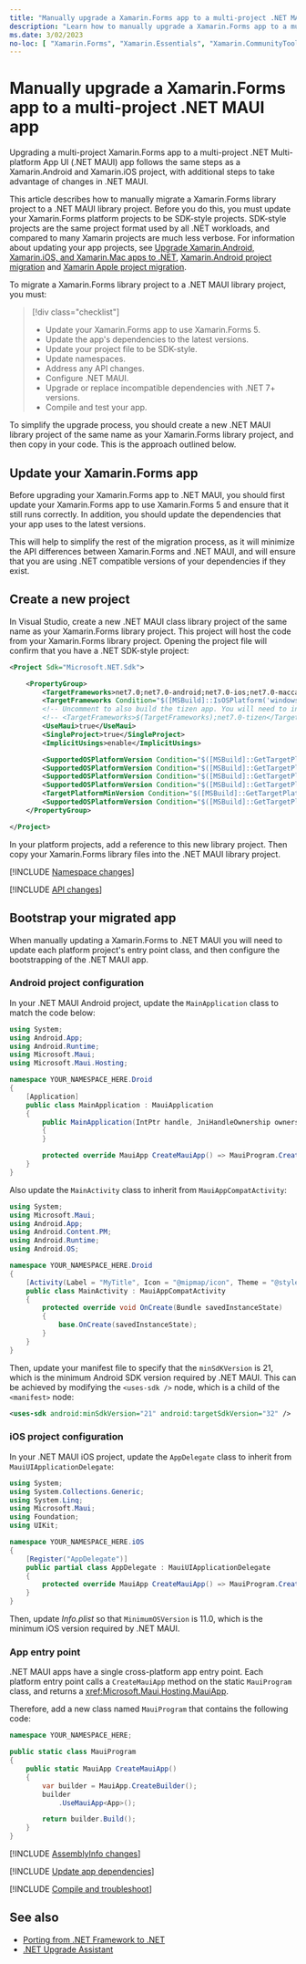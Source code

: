 ```yaml
---
title: "Manually upgrade a Xamarin.Forms app to a multi-project .NET MAUI app"
description: "Learn how to manually upgrade a Xamarin.Forms app to a multi-project .NET MAUI app."
ms.date: 3/02/2023
no-loc: [ "Xamarin.Forms", "Xamarin.Essentials", "Xamarin.CommunityToolkit", ".NET MAUI Community Toolkit", "SkiaSharp", "Xamarin.Forms.Maps", "Microsoft.Maui", "Microsoft.Maui.Controls", "net7.0-android", "net7.0-ios" ]
---
```


# Manually upgrade a Xamarin.Forms app to a multi-project .NET MAUI app

Upgrading a multi-project Xamarin.Forms app to a multi-project .NET Multi-platform App UI (.NET MAUI) app follows the same steps as a Xamarin.Android and Xamarin.iOS project, with additional steps to take advantage of changes in .NET MAUI.

This article describes how to manually migrate a Xamarin.Forms library project to a .NET MAUI library project. Before you do this, you must update your Xamarin.Forms platform projects to be SDK-style projects. SDK-style projects are the same project format used by all .NET workloads, and compared to many Xamarin projects are much less verbose. For information about updating your app projects, see [Upgrade Xamarin.Android, Xamarin.iOS, and Xamarin.Mac apps to .NET](native-projects.md), [Xamarin.Android project migration](android-projects.md) and [Xamarin Apple project migration](apple-projects.md).

To migrate a Xamarin.Forms library project to a .NET MAUI library project, you must:

> [!div class="checklist"]
> - Update your Xamarin.Forms app to use Xamarin.Forms 5.
> - Update the app's dependencies to the latest versions.
> - Update your project file to be SDK-style.
> - Update namespaces.
> - Address any API changes.
> - Configure .NET MAUI.
> - Upgrade or replace incompatible dependencies with .NET 7+ versions.
> - Compile and test your app.

To simplify the upgrade process, you should create a new .NET MAUI library project of the same name as your Xamarin.Forms library project, and then copy in your code. This is the approach outlined below.

## Update your Xamarin.Forms app

Before upgrading your Xamarin.Forms app to .NET MAUI, you should first update your Xamarin.Forms app to use Xamarin.Forms 5 and ensure that it still runs correctly. In addition, you should update the dependencies that your app uses to the latest versions.

This will help to simplify the rest of the migration process, as it will minimize the API differences between Xamarin.Forms and .NET MAUI, and will ensure that you are using .NET compatible versions of your dependencies if they exist.

## Create a new project

In Visual Studio, create a new .NET MAUI class library project of the same name as your Xamarin.Forms library project. This project will host the code from your Xamarin.Forms library project. Opening the project file will confirm that you have a .NET SDK-style project:

```xml
<Project Sdk="Microsoft.NET.Sdk">

    <PropertyGroup>
        <TargetFrameworks>net7.0;net7.0-android;net7.0-ios;net7.0-maccatalyst</TargetFrameworks>
        <TargetFrameworks Condition="$([MSBuild]::IsOSPlatform('windows'))">$(TargetFrameworks);net7.0-windows10.0.19041.0</TargetFrameworks>
        <!-- Uncomment to also build the tizen app. You will need to install tizen by following this: https://github.com/Samsung/Tizen.NET -->
        <!-- <TargetFrameworks>$(TargetFrameworks);net7.0-tizen</TargetFrameworks> -->
        <UseMaui>true</UseMaui>
        <SingleProject>true</SingleProject>
        <ImplicitUsings>enable</ImplicitUsings>

        <SupportedOSPlatformVersion Condition="$([MSBuild]::GetTargetPlatformIdentifier('$(TargetFramework)')) == 'ios'">11.0</SupportedOSPlatformVersion>
        <SupportedOSPlatformVersion Condition="$([MSBuild]::GetTargetPlatformIdentifier('$(TargetFramework)')) == 'maccatalyst'">13.1</SupportedOSPlatformVersion>
        <SupportedOSPlatformVersion Condition="$([MSBuild]::GetTargetPlatformIdentifier('$(TargetFramework)')) == 'android'">21.0</SupportedOSPlatformVersion>
        <SupportedOSPlatformVersion Condition="$([MSBuild]::GetTargetPlatformIdentifier('$(TargetFramework)')) == 'windows'">10.0.17763.0</SupportedOSPlatformVersion>
        <TargetPlatformMinVersion Condition="$([MSBuild]::GetTargetPlatformIdentifier('$(TargetFramework)')) == 'windows'">10.0.17763.0</TargetPlatformMinVersion>
        <SupportedOSPlatformVersion Condition="$([MSBuild]::GetTargetPlatformIdentifier('$(TargetFramework)')) == 'tizen'">6.5</SupportedOSPlatformVersion>
    </PropertyGroup>

</Project>
```

In your platform projects, add a reference to this new library project. Then copy your Xamarin.Forms library files into the .NET MAUI library project.

[!INCLUDE [Namespace changes](includes/namespace-changes.md)]

[!INCLUDE [API changes](includes/api-changes.md)]

## Bootstrap your migrated app

When manually updating a Xamarin.Forms to .NET MAUI you will need to update each platform project's entry point class, and then configure the bootstrapping of the .NET MAUI app.

### Android project configuration

In your .NET MAUI Android project, update the `MainApplication` class to match the code below:

```csharp
using System;
using Android.App;
using Android.Runtime;
using Microsoft.Maui;
using Microsoft.Maui.Hosting;

namespace YOUR_NAMESPACE_HERE.Droid
{
    [Application]
    public class MainApplication : MauiApplication
    {
        public MainApplication(IntPtr handle, JniHandleOwnership ownership) : base(handle, ownership)
        {
        }

        protected override MauiApp CreateMauiApp() => MauiProgram.CreateMauiApp();
    }
}
```

Also update the `MainActivity` class to inherit from `MauiAppCompatActivity`:

```csharp
using System;
using Microsoft.Maui;
using Android.App;
using Android.Content.PM;
using Android.Runtime;
using Android.OS;

namespace YOUR_NAMESPACE_HERE.Droid
{
    [Activity(Label = "MyTitle", Icon = "@mipmap/icon", Theme = "@style/MainTheme", MainLauncher = true, ConfigurationChanges = ConfigChanges.ScreenSize | ConfigChanges.Orientation | ConfigChanges.UiMode | ConfigChanges.ScreenLayout | ConfigChanges.SmallestScreenSize)]
    public class MainActivity : MauiAppCompatActivity
    {
        protected override void OnCreate(Bundle savedInstanceState)
        {
            base.OnCreate(savedInstanceState);
        }
    }
}
```

Then, update your manifest file to specify that the `minSdKVersion` is 21, which is the minimum Android SDK version required by .NET MAUI. This can be achieved by modifying the `<uses-sdk />` node, which is a child of the `<manifest>` node:

```xml
<uses-sdk android:minSdkVersion="21" android:targetSdkVersion="32" />
```

### iOS project configuration

In your .NET MAUI iOS project, update the `AppDelegate` class to inherit from `MauiUIApplicationDelegate`:

```csharp
using System;
using System.Collections.Generic;
using System.Linq;
using Microsoft.Maui;
using Foundation;
using UIKit;

namespace YOUR_NAMESPACE_HERE.iOS
{
    [Register("AppDelegate")]
    public partial class AppDelegate : MauiUIApplicationDelegate
    {
        protected override MauiApp CreateMauiApp() => MauiProgram.CreateMauiApp();
    }
}
```

Then, update *Info.plist* so that `MinimumOSVersion` is 11.0, which is the minimum iOS version required by .NET MAUI.

### App entry point

.NET MAUI apps have a single cross-platform app entry point. Each platform entry point calls a `CreateMauiApp` method on the static `MauiProgram` class, and returns a <xref:Microsoft.Maui.Hosting.MauiApp>.

Therefore, add a new class named `MauiProgram` that contains the following code:

```csharp
namespace YOUR_NAMESPACE_HERE;

public static class MauiProgram
{
    public static MauiApp CreateMauiApp()
    {
        var builder = MauiApp.CreateBuilder();
        builder
            .UseMauiApp<App>();

        return builder.Build();
    }
}
```

[!INCLUDE [AssemblyInfo changes](includes/assemblyinfo-changes.md)]

[!INCLUDE [Update app dependencies](includes/update-app-dependencies.md)]

[!INCLUDE [Compile and troubleshoot](includes/compile-troubleshoot.md)]

## See also

- [Porting from .NET Framework to .NET](/dotnet/core/porting/)
- [.NET Upgrade Assistant](/dotnet/core/porting/upgrade-assistant-overview)
